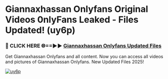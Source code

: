 # Giannaxhassan Onlyfans Original Videos 0nlyFans Leaked - Files Updated! (uy6p)

<h3>🔴 CLICK HERE 🌐==►► <a href="https://tinyurl.com/ehrbuxhb" rel="nofollow">Giannaxhassan Onlyfans Updated Files</a></h3>

Get Giannaxhassan Onlyfans and all content. Now you can access all videos and pictures of Giannaxhassan Onlyfans. New Updated Files 2025!

[![uy6p](https://i.imgur.com/lVYEuWS.gif)](https://tinyurl.com/ehrbuxhb)
